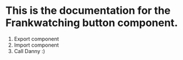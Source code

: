 # This is the documentation for the Frankwatching button component.

1. Export component
2. Import component
3. Call Danny :)